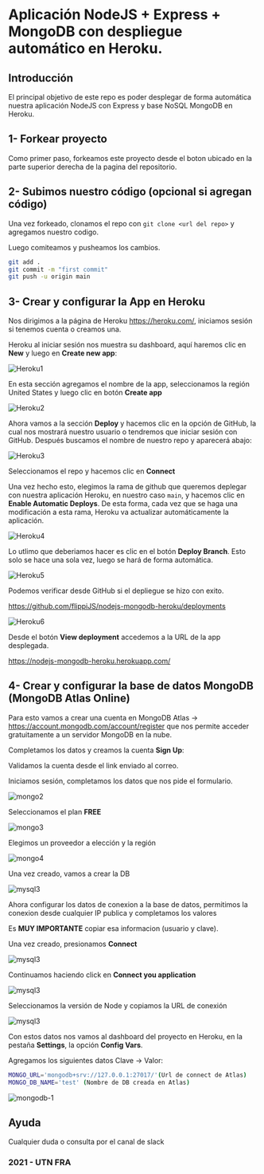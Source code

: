 Aplicación NodeJS + Express + MongoDB con despliegue automático en Heroku.
==============================

## Introducción
El principal objetivo de este repo es poder desplegar de forma automática nuestra aplicación NodeJS con Express y base NoSQL MongoDB en Heroku.

## 1- Forkear proyecto
Como primer paso, forkeamos este proyecto desde el boton ubicado en la parte superior derecha de la pagina del repositorio.

## 2- Subimos nuestro código (opcional si agregan código)
Una vez forkeado, clonamos el repo con `git clone <url del repo>` y agregamos nuestro codigo. 

Luego comiteamos y pusheamos los cambios.

```sh
git add .
git commit -m "first commit"
git push -u origin main
```

## 3- Crear y configurar la App en Heroku

Nos dirigimos a la página de Heroku https://heroku.com/, iniciamos sesión si tenemos cuenta o creamos una.

Heroku al iniciar sesión nos muestra su dashboard, aquí haremos clic en **New** y luego en **Create new app**:

![Heroku1](https://i.ibb.co/MVTSH69/heroku1.png)

En esta sección agregamos el nombre de la app, seleccionamos la región United States y luego clic en botón **Create app**

![Heroku2](https://i.ibb.co/0BJx5gd/Screenshot-at-Apr-09-19-06-30.png)

Ahora vamos a la sección **Deploy** y hacemos clic en la opción de GitHub, la cual nos mostrará nuestro usuario o tendremos que iniciar sesión con GitHub. Después   buscamos el nombre de nuestro repo y aparecerá abajo:

![Heroku3](https://i.ibb.co/9yftS70/Screenshot-at-Apr-09-19-07-13.png)

Seleccionamos el repo y hacemos clic en **Connect**

Una vez hecho esto, elegimos la rama de github que queremos deplegar con nuestra aplicación Heroku, en nuestro caso `main`, y hacemos clic en **Enable Automatic Deploys**. De esta forma, cada vez que se haga una modificación a esta rama, Heroku va actualizar automáticamente la aplicación.

![Heroku4](https://i.ibb.co/d0z1NWv/heroku4.png)

Lo utlimo que deberiamos hacer es clic en el botón **Deploy Branch**. Esto solo se hace una sola vez, luego se hará de forma automática.

![Heroku5](https://i.ibb.co/sVYwVZx/heroku5.png)

Podemos verificar desde GitHub si el depliegue se hizo con exito. 

https://github.com/flippiJS/nodejs-mongodb-heroku/deployments

![Heroku6](https://i.ibb.co/K95j3fp/heroku6.png)

Desde el botón **View deployment** accedemos a la URL de la app desplegada.

https://nodejs-mongodb-heroku.herokuapp.com/

## 4- Crear y configurar la base de datos MongoDB (MongoDB Atlas Online)

Para esto vamos a crear una cuenta en MongoDB Atlas -> https://account.mongodb.com/account/register que nos permite acceder gratuitamente a un servidor MongoDB en la nube. 

Completamos los datos y creamos la cuenta **Sign Up**:

Validamos la cuenta desde el link enviado al correo.

Iniciamos sesión, completamos los datos que nos pide el formulario.

![mongo2](https://i.ibb.co/SKYRsf7/Screenshot-at-Apr-09-17-25-44.png)

Seleccionamos el plan **FREE**

![mongo3](https://i.ibb.co/MGk5S6Z/Screenshot-at-Apr-09-17-26-30.png)

Elegimos un proveedor a elección y la región

![mongo4](https://i.ibb.co/K2yJ3rs/Screenshot-at-Apr-09-17-26-47.png)

Una vez creado, vamos a crear la DB

![mysql3](https://i.ibb.co/4WZYCzh/Screenshot-at-Apr-09-17-31-38.png)

Ahora configurar los datos de conexion a la base de datos, permitimos la conexion desde cualquier IP publica y completamos los valores

Es **MUY IMPORTANTE** copiar esa informacion (usuario y clave).

Una vez creado, presionamos **Connect**

![mysql3](https://i.ibb.co/xDKR97w/Screenshot-at-Apr-16-19-24-03.png)

Continuamos haciendo click en **Connect you application**

![mysql3](https://i.ibb.co/G9j7x4T/Screenshot-at-Apr-16-19-24-17.png)

Seleccionamos la versión de Node y copiamos la URL de conexión

![mysql3](https://i.ibb.co/h7JN2X5/Screenshot-at-Apr-16-19-24-32.png)

Con estos datos nos vamos al dashboard del proyecto en Heroku, en la pestaña **Settings**, la opción **Config Vars**.

Agregamos los siguientes datos Clave -> Valor:

```sh
MONGO_URL='mongodb+srv://127.0.0.1:27017/'(Url de connect de Atlas)
MONGO_DB_NAME='test' (Nombre de DB creada en Atlas)
```

![mongodb-1](https://i.ibb.co/M9k0KTx/Screenshot-at-Apr-09-19-08-54.png)



## Ayuda
Cualquier duda o consulta por el canal de slack

### 2021 - UTN FRA
